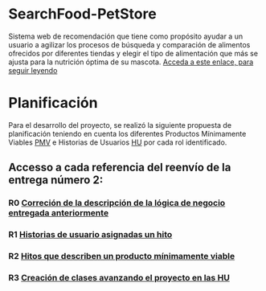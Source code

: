 # SearchFood-PetStore

Sistema web de recomendación que tiene como propósito ayudar a un usuario a agilizar los procesos de búsqueda y comparación de alimentos ofrecidos por diferentes tiendas y elegir el tipo de alimentación que más se ajusta para la nutrición óptima de su mascota. [Acceda a este enlace, para seguir leyendo](https://github.com/ccvaillant1992/SearchFood-PetStore/blob/master/docs/Descripci%C3%B3nDelProyecto.md) 

# Planificación

Para el desarrollo del proyecto, se realizó la siguiente propuesta de planificación teniendo en cuenta los diferentes Productos Mínimamente Viables [PMV](https://github.com/ccvaillant1992/SearchFood-PetStore/blob/master/docs/PMV.md) e Historias de Usuarios [HU](https://github.com/ccvaillant1992/SearchFood-PetStore/blob/master/docs/HU.md) por cada rol identificado.


## Accesso a cada referencia del reenvío de la entrega número 2:

### R0 [Correción de la descripción de la lógica de negocio entregada anteriormente](https://github.com/ccvaillant1992/SearchFood-PetStore/blob/master/docs/Descripci%C3%B3nDelProyecto.md)

### R1 [Historias de usuario asignadas un hito](https://github.com/ccvaillant1992/SearchFood-PetStore/blob/master/docs/HU.md)

### R2 [Hitos que describen un producto mínimamente viable](https://github.com/ccvaillant1992/SearchFood-PetStore/blob/master/docs/PMV.md)

### R3 [Creación de clases avanzando el proyecto en las HU]()





